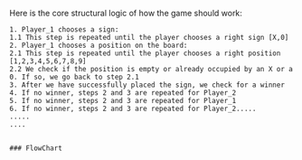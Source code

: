 Here is the core structural logic of how the game should work:

    1. Player_1 chooses a sign:
    1.1 This step is repeated until the player chooses a right sign [X,0]
    2. Player_1 chooses a position on the board:
    2.1 This step is repeated until the player chooses a right position [1,2,3,4,5,6,7,8,9]
    2.2 We check if the position is empty or already occupied by an X or a 0. If so, we go back to step 2.1
    3. After we have successfully placed the sign, we check for a winner
    4. If no winner, steps 2 and 3 are repeated for Player_2
    5. If no winner, steps 2 and 3 are repeated for Player_1
    6. If no winner, steps 2 and 3 are repeated for Player_2.....
    .....
    ....
    
    
    ### FlowChart
